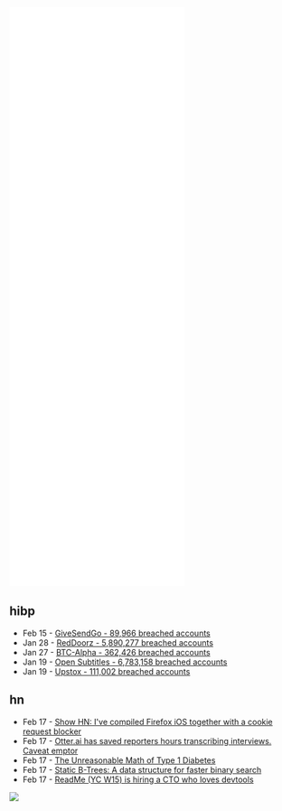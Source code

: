 ![Metrics](https://raw.githubusercontent.com/phixion/phixion/master/metrics.svg)

## hibp

<!--
for https://github.com/phixion/phixion/blob/main/.github/workflows/feeds.yml
-->
<!--START_SECTION:haveibeenpwnd-->
- Feb 15 - [GiveSendGo - 89,966 breached accounts](https://haveibeenpwned.com/PwnedWebsites#GiveSendGo)
- Jan 28 - [RedDoorz - 5,890,277 breached accounts](https://haveibeenpwned.com/PwnedWebsites#RedDoorz)
- Jan 27 - [BTC-Alpha - 362,426 breached accounts](https://haveibeenpwned.com/PwnedWebsites#BTCAlpha)
- Jan 19 - [Open Subtitles - 6,783,158 breached accounts](https://haveibeenpwned.com/PwnedWebsites#OpenSubtitles)
- Jan 19 - [Upstox - 111,002 breached accounts](https://haveibeenpwned.com/PwnedWebsites#Upstox)
<!--END_SECTION:haveibeenpwnd-->

## hn

<!--
for https://github.com/phixion/phixion/blob/main/.github/workflows/feeds.yml
-->
<!--START_SECTION:hn-->
- Feb 17 - [Show HN: I've compiled Firefox iOS together with a cookie request blocker](https://rchaves.app/firefox-ios-without-cookies/)
- Feb 17 - [Otter.ai has saved reporters hours transcribing interviews. Caveat emptor](https://www.politico.com/news/2022/02/16/my-journey-down-the-rabbit-hole-of-every-journalists-favorite-app-00009216)
- Feb 17 - [The Unreasonable Math of Type 1 Diabetes](https://maori.geek.nz/the-unreasonable-math-of-type-1-diabetes-8c96bdf5b7fb?gi=a3b25a4cbeb0)
- Feb 17 - [Static B-Trees: A data structure for faster binary search](https://en.algorithmica.org/hpc/data-structures/s-tree/)
- Feb 17 - [ReadMe (YC W15) is hiring a CTO who loves devtools](https://readme.com/careers#ui-engineer)
<!--END_SECTION:hn-->

<!--
for https://yhype.me
-->
![](https://hit.yhype.me/github/profile?user_id=13013670)
